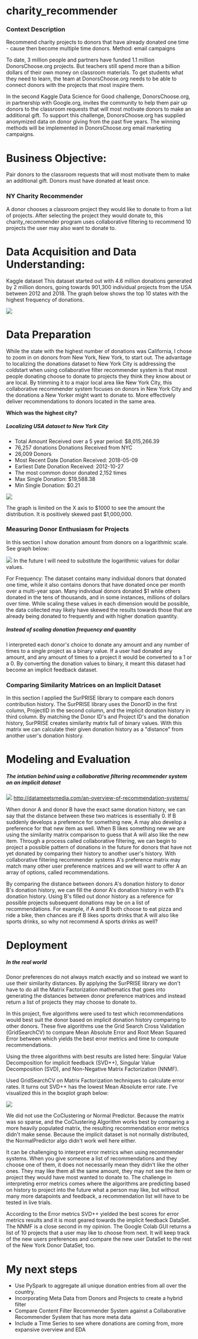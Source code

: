 # charity_recommender

### Context Description
Recommend charity projects to donors that have already donated one time - cause then become multiple time donors. 
Method: email campaigns

To date, 3 million people and partners have funded 1.1 million DonorsChoose.org projects. But teachers still spend more than a billion dollars of their own money on classroom materials. 
To get students what they need to learn, the team at DonorsChoose.org needs to be able to connect donors with the projects that most inspire them.

In the second Kaggle Data Science for Good challenge, DonorsChoose.org, in partnership with Google.org, invites the community to help them pair up donors to the classroom requests that will most motivate donors to make an additional gift. 
To support this challenge, DonorsChoose.org has supplied anonymized data on donor giving from the past five years. The winning methods will be implemented in DonorsChoose.org email marketing campaigns.

# Business Objective:
Pair donors to the classroom requests that will most motivate them to make an additional gift. Donors must have donated at least once. 

### NY Charity Recommender
A donor chooses a classroom project they would like to donate to from a list of projects. After selecting the project they would donate to, this charity_recommender program uses collaborative filtering to recommend 10 projects the user may also want to donate to. 

# Data Acquisition and Data Understanding:
Kaggle dataset
This dataset started out with 4.6 million donations generated by 2 million donors, going towards 901,300 individual projects from the USA between 2012 and 2018. The graph below shows the top 10 states with the highest frequency of donations. 

![](https://github.com/Chris-Manna/charity_recommender/blob/master/top_ten_donating_states.png)

# Data Preparation
While the state with the highest number of donations was California, I chose to zoom in on donors from New York, New York, to start out. 
The advantage to localizing the donations dataset to New York City is addressing the coldstart when using collaborative filter recommender system is that most people donating choose to donate to projects they think they know about or are local. By trimming it to a major local area like New York City, this collaborative recommender system focuses on donors in New York City and the donations a New Yorker might want to donate to. More effectively deliver recommendations to donors located in the same area.

**Which was the highest city?**

##### Localizing USA dataset to New York City
+ Total Amount Received over a 5 year period: $8,015,266.39
+ 76,257 donations Donations Received from NYC
+ 26,009 Donors
+ Most Recent Date Donation Received: 2018-05-09
+ Earliest Date Donation Received: 2012-10-27
+ The most common donor donated 2,152 times
+ Max Single Donation: $19,588.38
+ Min Single Donation: $0.21

![](https://github.com/Chris-Manna/charity_recommender/blob/master/donors%20hist.png)

The graph is limited on the X axis to $1000 to see the amount the distribution. It is positively skewed past $1,000,000.

### Measuring Donor Enthusiasm for Projects
In this section I show donation amount from donors on a logarithmic scale. See graph below:

![](https://github.com/Chris-Manna/charity_recommender/blob/master/log%20donation.png)
In the future I will need to substitute the logarithmic values for dollar values. 

For Frequency: The dataset contains many individual donors that donated one time, while it also contains donors that have donated once per month over a multi-year span. Many individual donors donated $1 while others donated in the tens of thousands, and in some instances, millions of dollars over time. While scaling these values in each dimension would be possible, the data collected may likely have skewed the results towards those that are already being donated to frequently and with higher donation quantity. 

##### Instead of scaling donation frequency and quantity
I interpreted each donor's choice to donate any amount and any number of times to a single project as a binary value. If a user had donated any amount, and any amount of times to a project  it would be converted to a 1 or a 0. By converting the donation values to binary, it meant this dataset had become an implicit feedback dataset. 

### Comparing Similarity Matrices on an Implicit Dataset
In this section I applied the SurPRISE library to compare each donors contribution history. The SurPRISE library uses the DonorID in the first column, ProjectID in the second column, and the implicit donation history in third column. By matching the Donor ID's and Project ID's and the donation history, SurPRISE creates similarity matrix full of binary values. With this matrix we can calculate their given donation history as a "distance" from another user's donation history. 

# Modeling and Evaluation
##### The intution behind using a collaborative filtering recommender system on an implicit dataset
![](http://datameetsmedia.com/wp-content/uploads/2018/05/2ebah6c-1.png)
http://datameetsmedia.com/an-overview-of-recommendation-systems/

When donor A and donor B have the exact same donation history, we can say that the distance between these two matrices is essentially 0. 
If B suddenly develops a preference for something new, A may also develop a preference for that new item as well. 
When B likes something new we are using the similarity matrix comparison to guess that A will also like the new item. 
Through a process called collaborative filtering, we can begin to project a possible pattern of donations in the future for donors that have not yet donated by comparing their history to another user's history. 
With collaborative filtering recommender systems A's preference matrix may match many other user preference matrices and we will want to offer A an array of options, called recommendations. 

By comparing the distance between donors A's donation history to donor B's donation history, we can fill the donor A's donation history in with B's donation history. Using B's filled out donor history as a reference for possible projects subsequent donations may be on a list of recommendations.  For example, if A and B both choose to eat pizza and ride a bike, then chances are if B likes sports drinks that A will also like sports drinks, so why not recommend A sports drinks as well? 

# Deployment
##### In the real world
Donor preferences do not always match exactly and so instead we want to use their similarity distances. By applying the SurPRISE library we don't have to do all the Matrix Factorization mathematics that goes into generating the distances between donor preference matrices and instead return a list of projects they may choose to donate to. 
 
In this project, five algorithms were used to test which recommendations would best suit the donor based on implicit donation history comparing to other donors. 
These five algorithms use the Grid Search Cross Validation (GridSearchCV) to compare Mean Absolute Error and Root Mean Squared Error between which yields the best error metrics and time to compute recommendations. 

Using the three algorithms with best results are listed here: Singular Value Decomposition for implicit feedback (SVD++), Singular Value Decomposition (SVD), and Non-Negative Matrix Factorization (NNMF). 

Used GridSearchCV on Matrix Factorization techniques to calculate error rates. It turns out SVD++ has the lowest Mean Absolute error rate. I've visualized this in the boxplot graph below: 

![](https://github.com/Chris-Manna/charity_recommender/blob/master/Boxplot%20MAE.png)

We did not use the CoClustering or Normal Predictor. Because the matrix was so sparse, and the CoClustering Algorithm works best by comparing a more heavily populated matrix, the resulting recommendation error metrics didn't make sense. Because the implicit dataset is not normally distributed, the NormalPredictor algo didn't work well here either.

It can be challenging to interpret error metrics when using recommender systems. When you give someone a list of recommendations and they choose one of them, it does not necessarily mean they didn't like the other ones. They may like them all the same amount, they may not see the item or project they would have most wanted to donate to. The challenge in interpreting error metrics comes where the algorithms are predicting based on history to project into the future what a person may like, but without many more datapoints and feedback, a recommendation list will have to be tested in live trials. 

According to the Error metrics SVD++ yielded the best scores for error metrics results and it is most geared towards the implicit feedback DataSet. The NNMF is a close second in my opinion. The Google Colab GUI returns a list of 10 projects that a user may like to choose from next. It will keep track of the new users preferences and compare the new user DataSet to the rest of the New York Donor DataSet, too. 

# My next steps
- Use PySpark to aggregate all unique donation entries from all over the country. 
- Incorporating Meta Data from Donors and Projects to create a hybrid filter
- Compare Content Filter Recommender System against a Collaborative Recommender System that has more meta data
- Include a Time Series to see where donations are coming from, more expansive overview and EDA

